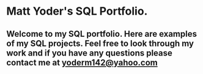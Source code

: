 # Matt Yoder's SQL Portfolio. 

## Welcome to my SQL portfolio. Here are examples of my SQL projects. Feel free to look through my work and if you have any questions please contact me at yoderm142@yahoo.com 
